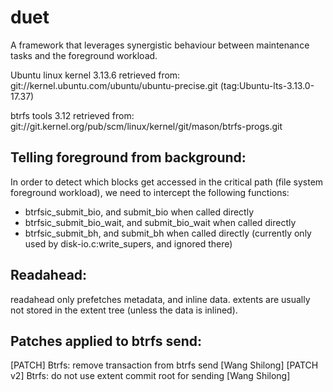 duet
====

A framework that leverages synergistic behaviour between maintenance tasks and
the foreground workload.

Ubuntu linux kernel 3.13.6 retrieved from:
git://kernel.ubuntu.com/ubuntu/ubuntu-precise.git (tag:Ubuntu-lts-3.13.0-17.37)

btrfs tools 3.12 retrieved from:
git://git.kernel.org/pub/scm/linux/kernel/git/mason/btrfs-progs.git

Telling foreground from background:
-----------------------------------

In order to detect which blocks get accessed in the critical path (file system
foreground workload), we need to intercept the following functions:
- btrfsic_submit_bio, and submit_bio when called directly
- btrfsic_submit_bio_wait, and submit_bio_wait when called directly
- btrfsic_submit_bh, and submit_bh when called directly
  (currently only used by disk-io.c:write_supers, and ignored there)

Readahead:
----------

readahead only prefetches metadata, and inline data. extents are usually not
stored in the extent tree (unless the data is inlined).

Patches applied to btrfs send:
------------------------------

[PATCH] Btrfs: remove transaction from btrfs send [Wang Shilong]
[PATCH v2] Btrfs: do not use extent commit root for sending [Wang Shilong]
